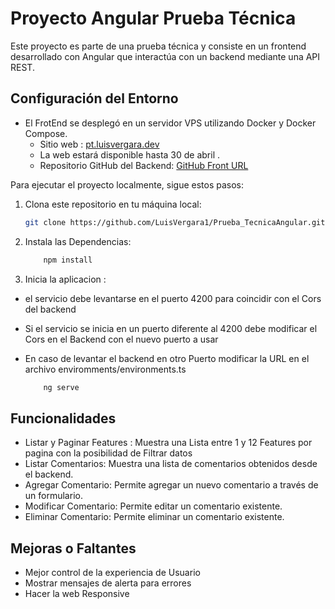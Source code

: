 # Proyecto Angular Prueba Técnica

Este proyecto es parte de una prueba técnica y consiste en un frontend desarrollado con Angular que interactúa con un backend mediante una API REST.

## Configuración del Entorno

- El FrotEnd se desplegó en un servidor VPS utilizando Docker y Docker Compose.
  - Sitio web : [pt.luisvergara.dev](https://pt.luisvergara.dev)
  - La web estará disponible hasta 30 de abril .
  - Repositorio GitHub del Backend: [GitHub Front URL](https://github.com/LuisVergara1/Prueba_Tecnica)

Para ejecutar el proyecto localmente, sigue estos pasos:

1. Clona este repositorio en tu máquina local:
    ```bash
   git clone https://github.com/LuisVergara1/Prueba_TecnicaAngular.git

2. Instala las Dependencias:
    ```bash
        npm install
3. Inicia la aplicacion :
 - el servicio debe levantarse en el puerto 4200 
    para coincidir con el Cors del backend
- Si el servicio se inicia en un puerto diferente al 4200
  debe modificar el Cors en el Backend con el nuevo puerto a usar
- En caso de levantar el backend en otro Puerto modificar la URL en el archivo enviromments/environments.ts

    ```bash
        ng serve

## Funcionalidades
- Listar y Paginar Features : Muestra una Lista entre 1 y 12 Features por pagina con la posibilidad de Filtrar datos
- Listar Comentarios: Muestra una lista de comentarios obtenidos desde el backend.
- Agregar Comentario: Permite agregar un nuevo comentario a través de un formulario.
- Modificar Comentario: Permite editar un comentario existente.
- Eliminar Comentario: Permite eliminar un comentario existente.


## Mejoras o Faltantes
- Mejor control de la experiencia de Usuario
- Mostrar mensajes de alerta para errores
- Hacer la web Responsive  


